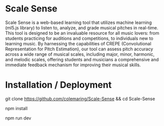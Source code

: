 # Scale Sense

Scale Sense is a web-based learning tool that utilizes machine learning (ml5.js library) to listen to, analyze, and grade musical pitches in real-time. This tool is designed to be an invaluable resource for all music lovers: from students practicing for auditions and competitions, to individuals new to learning music. By harnessing the capabilities of CREPE (Convolutional Representation for Pitch Estimation), our tool can assess pitch accuracy across a wide range of musical scales, including major, minor, harmonic, and melodic scales, offering students and musicians a comprehensive and immediate feedback mechanism for improving their musical skills.

# Installation / Deployment
git clone https://github.com/colemaring/Scale-Sense && cd Scale-Sense

npm install

npm run dev
